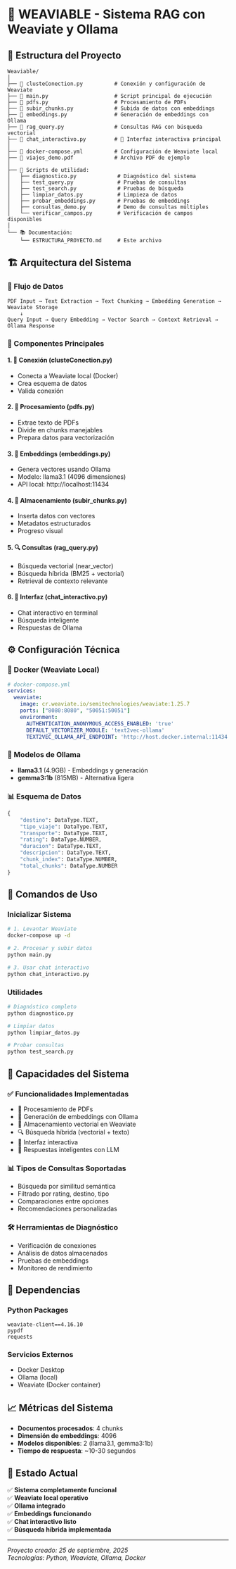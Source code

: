 # 🚀 WEAVIABLE - Sistema RAG con Weaviate y Ollama

## 📁 Estructura del Proyecto

```
Weaviable/
│
├── 📄 clusteConection.py          # Conexión y configuración de Weaviate
├── 📄 main.py                     # Script principal de ejecución
├── 📄 pdfs.py                     # Procesamiento de PDFs
├── 📄 subir_chunks.py             # Subida de datos con embeddings
├── 📄 embeddings.py               # Generación de embeddings con Ollama
├── 📄 rag_query.py                # Consultas RAG con búsqueda vectorial
├── 📄 chat_interactivo.py         # 🌟 Interfaz interactiva principal
│
├── 🐳 docker-compose.yml          # Configuración de Weaviate local
├── 📖 viajes_demo.pdf             # Archivo PDF de ejemplo
│
├── 🔧 Scripts de utilidad:
│   ├── diagnostico.py             # Diagnóstico del sistema
│   ├── test_query.py              # Pruebas de consultas
│   ├── test_search.py             # Pruebas de búsqueda
│   ├── limpiar_datos.py           # Limpieza de datos
│   ├── probar_embeddings.py       # Pruebas de embeddings
│   ├── consultas_demo.py          # Demo de consultas múltiples
│   └── verificar_campos.py        # Verificación de campos disponibles
│
└── 📚 Documentación:
    └── ESTRUCTURA_PROYECTO.md     # Este archivo
```

## 🏗️ Arquitectura del Sistema

### 🔄 Flujo de Datos
```
PDF Input → Text Extraction → Text Chunking → Embedding Generation → Weaviate Storage
    ↓
Query Input → Query Embedding → Vector Search → Context Retrieval → Ollama Response
```

### 🧩 Componentes Principales

#### 1. **🔌 Conexión (clusteConection.py)**
- Conecta a Weaviate local (Docker)
- Crea esquema de datos
- Valida conexión

#### 2. **📖 Procesamiento (pdfs.py)**
- Extrae texto de PDFs
- Divide en chunks manejables
- Prepara datos para vectorización

#### 3. **🧠 Embeddings (embeddings.py)**
- Genera vectores usando Ollama
- Modelo: llama3.1 (4096 dimensiones)
- API local: http://localhost:11434

#### 4. **💾 Almacenamiento (subir_chunks.py)**
- Inserta datos con vectores
- Metadatos estructurados
- Progreso visual

#### 5. **🔍 Consultas (rag_query.py)**
- Búsqueda vectorial (near_vector)
- Búsqueda híbrida (BM25 + vectorial)
- Retrieval de contexto relevante

#### 6. **💬 Interfaz (chat_interactivo.py)**
- Chat interactivo en terminal
- Búsqueda inteligente
- Respuestas de Ollama

## ⚙️ Configuración Técnica

### 🐳 Docker (Weaviate Local)
```yaml
# docker-compose.yml
services:
  weaviate:
    image: cr.weaviate.io/semitechnologies/weaviate:1.25.7
    ports: ["8080:8080", "50051:50051"]
    environment:
      AUTHENTICATION_ANONYMOUS_ACCESS_ENABLED: 'true'
      DEFAULT_VECTORIZER_MODULE: 'text2vec-ollama'
      TEXT2VEC_OLLAMA_API_ENDPOINT: 'http://host.docker.internal:11434'
```

### 🤖 Modelos de Ollama
- **llama3.1** (4.9GB) - Embeddings y generación
- **gemma3:1b** (815MB) - Alternativa ligera

### 📊 Esquema de Datos
```python
{
    "destino": DataType.TEXT,
    "tipo_viaje": DataType.TEXT,
    "transporte": DataType.TEXT,
    "rating": DataType.NUMBER,
    "duracion": DataType.TEXT,
    "descripcion": DataType.TEXT,
    "chunk_index": DataType.NUMBER,
    "total_chunks": DataType.NUMBER
}
```

## 🚀 Comandos de Uso

### Inicializar Sistema
```bash
# 1. Levantar Weaviate
docker-compose up -d

# 2. Procesar y subir datos
python main.py

# 3. Usar chat interactivo
python chat_interactivo.py
```

### Utilidades
```bash
# Diagnóstico completo
python diagnostico.py

# Limpiar datos
python limpiar_datos.py

# Probar consultas
python test_search.py
```

## 🎯 Capacidades del Sistema

### ✅ **Funcionalidades Implementadas**
- 📖 Procesamiento de PDFs
- 🧠 Generación de embeddings con Ollama
- 💾 Almacenamiento vectorial en Weaviate
- 🔍 Búsqueda híbrida (vectorial + texto)
- 💬 Interfaz interactiva
- 🤖 Respuestas inteligentes con LLM

### 📊 **Tipos de Consultas Soportadas**
- Búsqueda por similitud semántica
- Filtrado por rating, destino, tipo
- Comparaciones entre opciones
- Recomendaciones personalizadas

### 🛠️ **Herramientas de Diagnóstico**
- Verificación de conexiones
- Análisis de datos almacenados
- Pruebas de embeddings
- Monitoreo de rendimiento

## 🔧 Dependencias

### Python Packages
```
weaviate-client==4.16.10
pypdf
requests
```

### Servicios Externos
- Docker Desktop
- Ollama (local)
- Weaviate (Docker container)

## 📈 Métricas del Sistema
- **Documentos procesados**: 4 chunks
- **Dimensión de embeddings**: 4096
- **Modelos disponibles**: 2 (llama3.1, gemma3:1b)
- **Tiempo de respuesta**: ~10-30 segundos

## 🎉 Estado Actual
✅ **Sistema completamente funcional**  
✅ **Weaviate local operativo**  
✅ **Ollama integrado**  
✅ **Embeddings funcionando**  
✅ **Chat interactivo listo**  
✅ **Búsqueda híbrida implementada**

---
*Proyecto creado: 25 de septiembre, 2025*  
*Tecnologías: Python, Weaviate, Ollama, Docker*